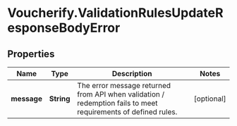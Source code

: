 # Voucherify.ValidationRulesUpdateResponseBodyError

## Properties

Name | Type | Description | Notes
------------ | ------------- | ------------- | -------------
**message** | **String** | The error message returned from API when validation / redemption fails to meet requirements of defined rules. | [optional] 


